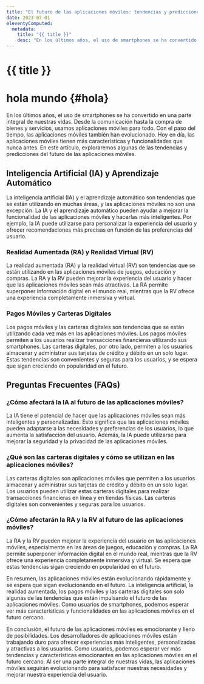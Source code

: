 ```yaml
---
title: "El futuro de las aplicaciones móviles: tendencias y predicciones"
date: 2023-07-01
eleventyComputed:
  metadata:
    title: "{{ title }}"
    desc: "En los últimos años, el uso de smartphones se ha convertido en una parte integral" 
---
```


# {{ title }}

# hola mundo {#hola}

En los últimos años, el uso de smartphones se ha convertido en una parte integral de nuestras vidas. Desde la comunicación hasta la compra de bienes y servicios, usamos aplicaciones móviles para todo. Con el paso del tiempo, las aplicaciones móviles también han evolucionado. Hoy en día, las aplicaciones móviles tienen más características y funcionalidades que nunca antes. En este artículo, exploraremos algunas de las tendencias y predicciones del futuro de las aplicaciones móviles.

## Inteligencia Artificial (IA) y Aprendizaje Automático
La inteligencia artificial (IA) y el aprendizaje automático son tendencias que se están utilizando en muchas áreas, y las aplicaciones móviles no son una excepción. La IA y el aprendizaje automático pueden ayudar a mejorar la funcionalidad de las aplicaciones móviles y hacerlas más inteligentes. Por ejemplo, la IA puede utilizarse para personalizar la experiencia del usuario y ofrecer recomendaciones más precisas en función de las preferencias del usuario.

### Realidad Aumentada (RA) y Realidad Virtual (RV)
La realidad aumentada (RA) y la realidad virtual (RV) son tendencias que se están utilizando en las aplicaciones móviles de juegos, educación y compras. La RA y la RV pueden mejorar la experiencia del usuario y hacer que las aplicaciones móviles sean más atractivas. La RA permite superponer información digital en el mundo real, mientras que la RV ofrece una experiencia completamente inmersiva y virtual.

### Pagos Móviles y Carteras Digitales
Los pagos móviles y las carteras digitales son tendencias que se están utilizando cada vez más en las aplicaciones móviles. Los pagos móviles permiten a los usuarios realizar transacciones financieras utilizando sus smartphones. Las carteras digitales, por otro lado, permiten a los usuarios almacenar y administrar sus tarjetas de crédito y débito en un solo lugar. Estas tendencias son convenientes y seguras para los usuarios, y se espera que sigan creciendo en popularidad en el futuro.

## Preguntas Frecuentes (FAQs)

### ¿Cómo afectará la IA al futuro de las aplicaciones móviles?
La IA tiene el potencial de hacer que las aplicaciones móviles sean más inteligentes y personalizadas. Esto significa que las aplicaciones móviles pueden adaptarse a las necesidades y preferencias de los usuarios, lo que aumenta la satisfacción del usuario. Además, la IA puede utilizarse para mejorar la seguridad y la privacidad de las aplicaciones móviles.

### ¿Qué son las carteras digitales y cómo se utilizan en las aplicaciones móviles?
Las carteras digitales son aplicaciones móviles que permiten a los usuarios almacenar y administrar sus tarjetas de crédito y débito en un solo lugar. Los usuarios pueden utilizar estas carteras digitales para realizar transacciones financieras en línea y en tiendas físicas. Las carteras digitales son convenientes y seguras para los usuarios.

### ¿Cómo afectarán la RA y la RV al futuro de las aplicaciones móviles?
La RA y la RV pueden mejorar la experiencia del usuario en las aplicaciones móviles, especialmente en las áreas de juegos, educación y compras. La RA permite superponer información digital en el mundo real, mientras que la RV ofrece una experiencia completamente inmersiva y virtual. Se espera que estas tendencias sigan creciendo en popularidad en el futuro.

En resumen, las aplicaciones móviles están evolucionando rápidamente y se espera que sigan evolucionando en el futuro. La inteligencia artificial, la realidad aumentada, los pagos móviles y las carteras digitales son solo algunas de las tendencias que están impulsando el futuro de las aplicaciones móviles. Como usuarios de smartphones, podemos esperar ver más características y funcionalidades en las aplicaciones móviles en el futuro cercano. 

En conclusión, el futuro de las aplicaciones móviles es emocionante y lleno de posibilidades. Los desarrolladores de aplicaciones móviles están trabajando duro para ofrecer experiencias más inteligentes, personalizadas y atractivas a los usuarios. Como usuarios, podemos esperar ver más tendencias y características emocionantes en las aplicaciones móviles en el futuro cercano. Al ser una parte integral de nuestras vidas, las aplicaciones móviles seguirán evolucionando para satisfacer nuestras necesidades y mejorar nuestra experiencia del usuario.
